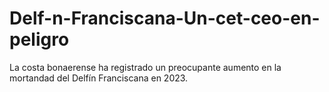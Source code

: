 # Delf-n-Franciscana-Un-cet-ceo-en-peligro
La costa bonaerense ha registrado un preocupante aumento en la mortandad del Delfín Franciscana en 2023.

